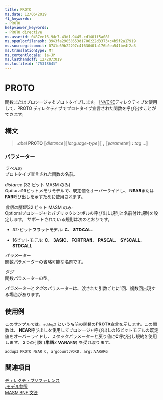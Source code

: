 ```yaml
---
title: PROTO
ms.date: 12/06/2019
f1_keywords:
- PROTO
helpviewer_keywords:
- PROTO directive
ms.assetid: 0487ee16-9dc7-43d1-9445-cd1601f5a080
ms.openlocfilehash: 3963fa29050653d1706222d33734c4b5f2a17919
ms.sourcegitcommit: 0781c69b22797c41630601a176b9ea541be4f2a3
ms.translationtype: MT
ms.contentlocale: ja-JP
ms.lasthandoff: 12/20/2019
ms.locfileid: "75318645"
---
```

# <a name="proto"></a>PROTO

関数またはプロシージャをプロトタイプします。 [INVOKE](invoke.md)ディレクティブを使用して、PROTO ディレクティブでプロトタイプ宣言された関数を呼び出すことができます。

## <a name="syntax"></a>構文

> *label* **PROTO** ⟦*distance*⟧⟦*language-type*⟧⟦ __,__ ⟦*parameter*⟧ __:__ *tag* ...⟧

### <a name="parameters"></a>パラメーター

*ラベル*の\
プロトタイプ宣言された関数の名前。

*distance* (32 ビット MASM のみ)\
Optional16ビットメモリモデルで、既定値をオーバーライドし、 **NEAR**または**FAR**呼び出しを示すために使用されます。

*言語の種類*(32 ビット MASM のみ)\
Optionalプロシージャとパブリックシンボルの呼び出し規則と名前付け規則を設定します。 サポートされている規則は次のとおりです。

- 32-ビット**フラット**モデル: **C**、 **STDCALL**

- 16ビットモデル: **C**、 **BASIC**、 **FORTRAN**、 **PASCAL**、 **SYSCALL**、 **STDCALL**

*パラメーター*\
関数パラメーターの省略可能な名前です。

*タグ*\
関数パラメーターの型。

*パラメーター*と*タグ*のパラメーターは、渡された引数ごとに1回、複数回出現する場合があります。

## <a name="example"></a>使用例

このサンプルでは、`addup3` という名前の関数の**PROTO**宣言を示します。この関数は、 **NEAR**呼び出しを使用してプロシージャ呼び出しの16ビットモデルの既定値をオーバーライドし、スタックパラメーターと戻り値に**C**呼び出し規約を使用します。 2つの引数 (**単語**と**VARARG**) を受け取ります。

```MASM
addup3 PROTO NEAR C, argcount:WORD, arg1:VARARG
```

## <a name="see-also"></a>関連項目

[ディレクティブリファレンス](directives-reference.md)\
[.モデル参照](dot-model.md)\
[MASM BNF 文法](masm-bnf-grammar.md)
